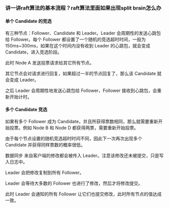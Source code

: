 ### 讲一讲raft算法的基本流程？raft算法里面如果出现split brain怎么办
#### 单个 Candidate 的竞选
有三种节点：Follower、Candidate 和 Leader。Leader 会周期性的发送心跳包给 Follower。每个 Follower 都设置了一个随机的竞选超时时间，一般为 150ms~300ms，如果在这个时间内没有收到 Leader 的心跳包，就会变成 Candidate，进入竞选阶段。


此时 Node A 发送投票请求给其它所有节点。


其它节点会对请求进行回复，如果超过一半的节点回复了，那么该 Candidate 就会变成 Leader。


之后 Leader 会周期性地发送心跳包给 Follower，Follower 接收到心跳包，会重新开始计时。


#### 多个 Candidate 竞选
如果有多个 Follower 成为 Candidate，并且所获得票数相同，那么就需要重新开始投票。例如 Node B 和 Node D 都获得两票，需要重新开始投票。


由于每个节点设置的随机竞选超时时间不同，因此下一次再次出现多个 Candidate 并获得同样票数的概率很低。


数据同步
来自客户端的修改都会被传入 Leader。注意该修改还未被提交，只是写入日志中。


Leader 会把修改复制到所有 Follower。


Leader 会等待大多数的 Follower 也进行了修改，然后才将修改提交。


此时 Leader 会通知的所有 Follower 让它们也提交修改，此时所有节点的值达成一致。
